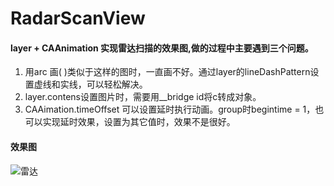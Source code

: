 # RadarScanView

#### layer + CAAnimation 实现雷达扫描的效果图,做的过程中主要遇到三个问题。  
  1. 用arc 画( )类似于这样的图时，一直画不好。通过layer的lineDashPattern设置虚线和实线，可以轻松解决。  
  2. layer.contens设置图片时，需要用__bridge id将c转成对象。  
  3. CAAimation.timeOffset 可以设置延时执行动画。group时begintime = 1，也可以实现延时效果，设置为其它值时，效果不是很好。

#### 效果图
![雷达](https://github.com/TyouShare/RadarScanView/edit/master/radar.gif "雷达")
